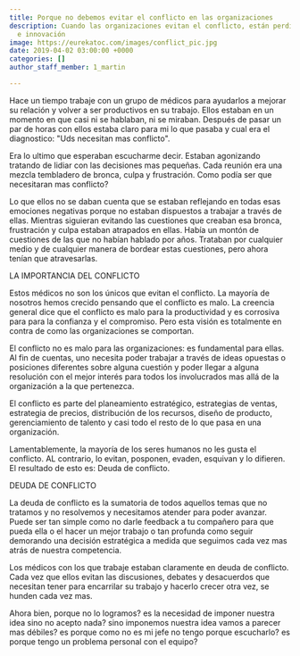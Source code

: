 ```yaml
---
title: Porque no debemos evitar el conflicto en las organizaciones
description: Cuando las organizaciones evitan el conflicto, están perdiendo en productividad
  e innovación
image: https://eurekatoc.com/images/conflict_pic.jpg
date: 2019-04-02 03:00:00 +0000
categories: []
author_staff_member: 1_martin

---
```

Hace un tiempo trabaje con un grupo de médicos para ayudarlos a mejorar su relación y volver a ser productivos en su trabajo. Ellos estaban en un momento en que casi ni se hablaban, ni se miraban. Después de pasar un par de horas con ellos estaba claro para mi lo que pasaba y cual era el diagnostico: "Uds necesitan mas conflicto".

Era lo ultimo que esperaban escucharme decir. Estaban agonizando tratando de lidiar con las decisiones mas pequeñas. Cada reunión era una mezcla tembladero de bronca, culpa y frustración. Como podía ser que necesitaran mas conflicto?

Lo que ellos no se daban cuenta que se estaban reflejando en todas esas emociones negativas porque no estaban dispuestos a trabajar a través de ellas. Mientras siguieran evitando las cuestiones que creaban esa bronca, frustración y culpa estaban atrapados en ellas. Había un montón de cuestiones de las que no habían hablado por años. Trataban por cualquier medio y de cualquier manera de bordear estas cuestiones, pero ahora tenían que atravesarlas.

LA IMPORTANCIA DEL CONFLICTO

Estos médicos no son los únicos que evitan el conflicto. La mayoría de nosotros hemos crecido pensando que el conflicto es malo. La creencia general dice que el conflicto es malo para la productividad y es corrosiva para para la confianza y el compromiso. Pero esta visión es totalmente en contra de como las organizaciones se comportan.

El conflicto no es malo para las organizaciones: es fundamental para ellas. Al fin de cuentas, uno necesita poder trabajar a través de ideas opuestas o posiciones diferentes sobre alguna cuestión y poder llegar a alguna resolución con el mejor interés para todos los involucrados mas allá de la organización a la que pertenezca.

El conflicto es parte del planeamiento estratégico, estrategias de ventas, estrategia de precios, distribución de los recursos, diseño de producto, gerenciamiento de talento y casi todo el resto de lo que pasa en una organización.

Lamentablemente, la mayoría de los seres humanos no les gusta el conflicto. AL contrario, lo evitan, posponen, evaden, esquivan y lo difieren. El resultado de esto es: Deuda de conflicto.

DEUDA DE CONFLICTO

La deuda de conflicto es la sumatoria de todos aquellos temas que no tratamos y no resolvemos y necesitamos atender para poder avanzar. Puede ser tan simple como no darle feedback a tu compañero para que pueda ella o el hacer un mejor trabajo o tan profunda como seguir demorando una decisión estratégica a medida que seguimos cada vez mas atrás de nuestra competencia.

Los médicos con los que trabaje estaban claramente en deuda de conflicto. Cada vez que ellos evitan las discusiones, debates y desacuerdos que necesitan tener para encarrilar su trabajo y hacerlo crecer otra vez, se hunden cada vez mas.

Ahora bien, porque no lo logramos? es la necesidad de imponer nuestra idea sino no acepto nada? sino imponemos nuestra idea vamos a parecer mas débiles? es porque como no es mi jefe no tengo porque escucharlo? es porque tengo un problema personal con el equipo?